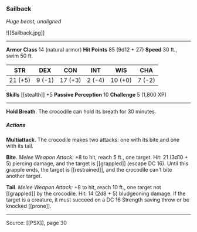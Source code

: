 ### Sailback
_Huge beast, unaligned_

![[Sailback.jpg]]




---

**Armor Class** 14 (natural armor)
**Hit Points** 85 (9d12 + 27)
**Speed** 30 ft., swim 50 ft.

| STR     | DEX     | CON     | INT     | WIS     | CHA     |
|---------|---------|---------|---------|---------|---------|
| 21 (+5) | 9 (-1) | 17 (+3) | 2 (-4) | 10 (+0) | 7 (-2) |

**Skills** [[stealth]] +5
**Passive Perception** 10
**Challenge** 5 (1,800 XP)

---

**Hold Breath**. The crocodile can hold its breath for 30 minutes.

##### Actions
**Multiattack**. The crocodile makes two attacks: one with its bite and one with its tail.

**Bite**. _Melee Weapon Attack:_ +8 to hit, reach 5 ft., one target. Hit: 21 (3d10 + 5) piercing damage, and the target is [[grappled]] (escape DC 16). Until this grapple ends, the target is [[restrained]], and the crocodile can't bite another target.

**Tail**. _Melee Weapon Attack:_ +8 to hit, reach 10 ft., one target not [[grappled]] by the crocodile. Hit: 14 (2d8 + 5) bludgeoning damage. If the target is a creature, it must succeed on a DC 16 Strength saving throw or be knocked [[prone]].


---

Source: [[PSX]], page 30